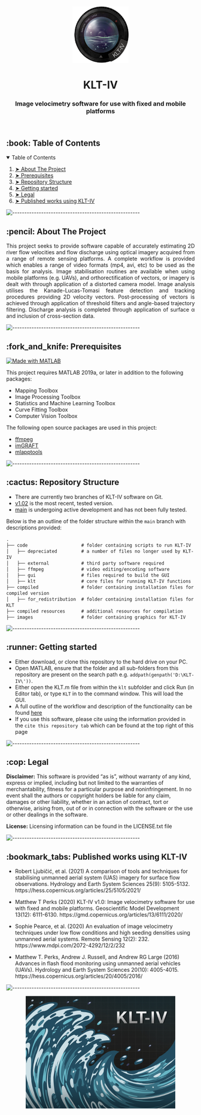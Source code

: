 <p align="center"> 
  <img src="images/KLT_icon.png" alt="KLT-IV Logo" width="150px" height="150px">
</p>
<h1 align="center"> KLT-IV </h1>
<h3 align="center"> Image velocimetry software for use with fixed and mobile platforms </h3>  

</br>

<!-- TABLE OF CONTENTS -->
<h2 id="table-of-contents"> :book: Table of Contents</h2>

<details open="open">
  <summary>Table of Contents</summary>
  <ol>
    <li><a href="#about-the-project"> ➤ About The Project</a></li>
    <li><a href="#prerequisites"> ➤ Prerequisites</a></li>
    <li><a href="#Repository Structure"> ➤ Repository Structure</a></li>
    <li><a href="#Getting started"> ➤ Getting started</a></li>
    <li><a href="#Legal"> ➤ Legal</a></li>
    <li><a href="#Published works using KLT-IV"> ➤ Published works using KLT-IV</a></li>
  </ol>
</details>

![-----------------------------------------------------](https://raw.githubusercontent.com/andreasbm/readme/master/assets/lines/aqua.png)

<!-- ABOUT THE PROJECT -->
<h2 id="about-the-project"> :pencil: About The Project</h2>

<p align="justify"> 
This project seeks to provide software capable of accurately estimating 2D river flow velocities and flow discharge using optical imagery acquired from a range of remote sensing platforms. A complete workflow is provided which enables a range of video formats (mp4, avi, etc) to be used as the basis for analysis. Image stabilisation routines are available when using mobile platforms (e.g. UAVs), and orthorectification of vectors, or imagery is dealt with through application of a distorted camera model. Image analysis utilises the Kanade-Lucas-Tomasi feature detection and tracking procedures providing 2D velocity vectors. Post-processing of vectors is achieved through application of threshold filters and angle-based trajectory filtering. Discharge analysis is completed through application of surface &alpha; and inclusion of cross-section data.
</p>

![-----------------------------------------------------](https://raw.githubusercontent.com/andreasbm/readme/master/assets/lines/aqua.png)

<!-- PREREQUISITES -->
<h2 id="prerequisites"> :fork_and_knife: Prerequisites</h2>

[![Made with MATLAB](https://img.shields.io/badge/Made%20with-MATLAB-orange?style=for-the-badge&logo=MATLAB)](https://www.mathworks.com/products/matlab.html) <br>

This project requires MATLAB 2019a, or later in addition to the following packages:
* Mapping Toolbox
* Image Processing Toolbox
* Statistics and Machine Learning Toolbox
* Curve Fitting Toolbox
* Computer Vision Toolbox

The following open source packages are used in this project:
* [ffmpeg](https://ffmpeg.org/)
* [imGRAFT](https://github.com/grinsted/ImGRAFT)
* [mlapptools](https://github.com/StackOverflowMATLABchat/mlapptools)

![-----------------------------------------------------](https://raw.githubusercontent.com/andreasbm/readme/master/assets/lines/aqua.png)

<!-- Repository Structure -->
<h2 id="Repository Structure"> :cactus: Repository Structure</h2>
<p align="justify"> 
  
* There are currently two branches of KLT-IV software on Git. 
* [v1.02](https://github.com/CatchmentSci/KLT-IV/tree/v1.02) is the most recent, tested version.
* [main](https://github.com/CatchmentSci/KLT-IV/tree/main) is undergoing active development and has not been fully tested.

Below is the an outline of the folder structure within the `main` branch with descriptions provided:
</p>

    .
    ├── code                    # folder containing scripts to run KLT-IV
    │   ├── depreciated         # a number of files no longer used by KLT-IV
    │   ├── external            # third party software required
    │   ├── ffmpeg              # video editing/encoding software
    │   ├── gui                 # files required to build the GUI
    │   ├── klt                 # core files for running KLT-IV functions
    ├── compiled                # folder containing installation files for compiled version
    │   ├── for_redistribution  # folder containing installation files for KLT
    ├── compiled resources      # additional resources for compilation
    ├── images                  # folder containing graphics for KLT-IV
 
  
![-----------------------------------------------------](https://raw.githubusercontent.com/andreasbm/readme/master/assets/lines/aqua.png)

<!-- Getting Started -->
<h2 id="Getting started"> :runner: Getting started</h2>
<p align="justify"> 
  
* Either download, or clone this repository to the hard drive on your PC.
* Open MATLAB, ensure that the folder and all sub-folders from this repository are present on the search path e.g. `addpath(genpath('D:\KLT-IV\'))`.
* Either open the KLT.m file from within the `klt` subfolder and click Run (in Editor tab), or type `KLT` in to the command window. This will load the GUI.<br/>
* A full outline of the workflow and description of the functionality can be found [here](https://gmd.copernicus.org/articles/13/6111/2020/gmd-13-6111-2020.html)
* If you use this software, please cite using the information provided in the `cite this repository tab` which can be found at the top right of this page
</p>


![-----------------------------------------------------](https://raw.githubusercontent.com/andreasbm/readme/master/assets/lines/aqua.png)

<!-- Legal -->
<h2 id="Legal"> :cop: Legal</h2>

<p align="justify"> 
  
  **Disclaimer:** This software is provided “as is”, without warranty of any kind, express or implied, including but not limited to the warranties of merchantability, fitness for a particular purpose and noninfringement. In no event shall the authors or copyright holders be liable for any claim, damages or other liability, whether in an action of contract, tort or otherwise, arising from, out of or in connection with the software or the use or other dealings in the software. 

**License:** Licensing information can be found in the LICENSE.txt file
</p>


![-----------------------------------------------------](https://raw.githubusercontent.com/andreasbm/readme/master/assets/lines/aqua.png)
<!-- Published work using KLT-IV -->
<h2 id="Published works using KLT-IV"> :bookmark_tabs: Published works using KLT-IV</h2>

<ul>
  <li>
    <p>Robert Ljubičić, et al. (2021) A comparison of tools and techniques for stabilising unmanned aerial system (UAS) imagery for surface flow observations. Hydrology and Earth System Sciences 25(9): 5105-5132. https://hess.copernicus.org/articles/25/5105/2021/
    </p>
  </li>
  <li>
    <p>Matthew T Perks (2020) KLT-IV v1.0: Image velocimetry software for use with fixed and mobile platforms. Geoscientific Model Development 13(12):  6111-6130. https://gmd.copernicus.org/articles/13/6111/2020/
    </p>
  </li>  
  <li>
    <p>Sophie Pearce, et al. (2020) An evaluation of image velocimetry techniques under low flow conditions and high seeding densities using unmanned aerial systems. Remote Sensing 12(2): 232. https://www.mdpi.com/2072-4292/12/2/232
    </p>
  </li>      
  <li>
    <p>Matthew T. Perks, Andrew J. Russell, and Andrew RG Large (2016) Advances in flash flood monitoring using unmanned aerial vehicles (UAVs). Hydrology and Earth System Sciences 20(10): 4005-4015. https://hess.copernicus.org/articles/20/4005/2016/
    </p>
  </li>          
</ul>      


![-----------------------------------------------------](https://raw.githubusercontent.com/andreasbm/readme/master/assets/lines/aqua.png)

<p align="center"> 
  <img src="images/KLT_splash_screen.jpg" alt="KLT-IV Splash Screen" width="400px">
</p>


